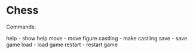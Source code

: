 # Chess

Commands:

help      -  show help
move      -  move figure
castling  -  make castling
save      -  save game
load      -  load game
restart   -  restart game
